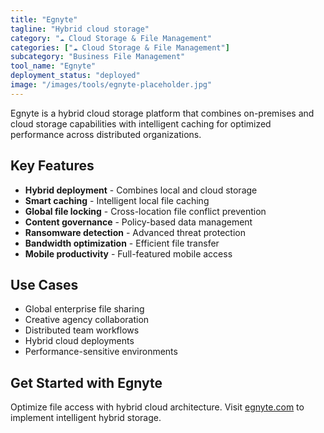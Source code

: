 ```yaml
---
title: "Egnyte"
tagline: "Hybrid cloud storage"
category: "☁️ Cloud Storage & File Management"
categories: ["☁️ Cloud Storage & File Management"]
subcategory: "Business File Management"
tool_name: "Egnyte"
deployment_status: "deployed"
image: "/images/tools/egnyte-placeholder.jpg"
---
```

Egnyte is a hybrid cloud storage platform that combines on-premises and cloud storage capabilities with intelligent caching for optimized performance across distributed organizations.

## Key Features

- **Hybrid deployment** - Combines local and cloud storage
- **Smart caching** - Intelligent local file caching
- **Global file locking** - Cross-location file conflict prevention
- **Content governance** - Policy-based data management
- **Ransomware detection** - Advanced threat protection
- **Bandwidth optimization** - Efficient file transfer
- **Mobile productivity** - Full-featured mobile access

## Use Cases

- Global enterprise file sharing
- Creative agency collaboration
- Distributed team workflows
- Hybrid cloud deployments
- Performance-sensitive environments

## Get Started with Egnyte

Optimize file access with hybrid cloud architecture. Visit [egnyte.com](https://www.egnyte.com) to implement intelligent hybrid storage.